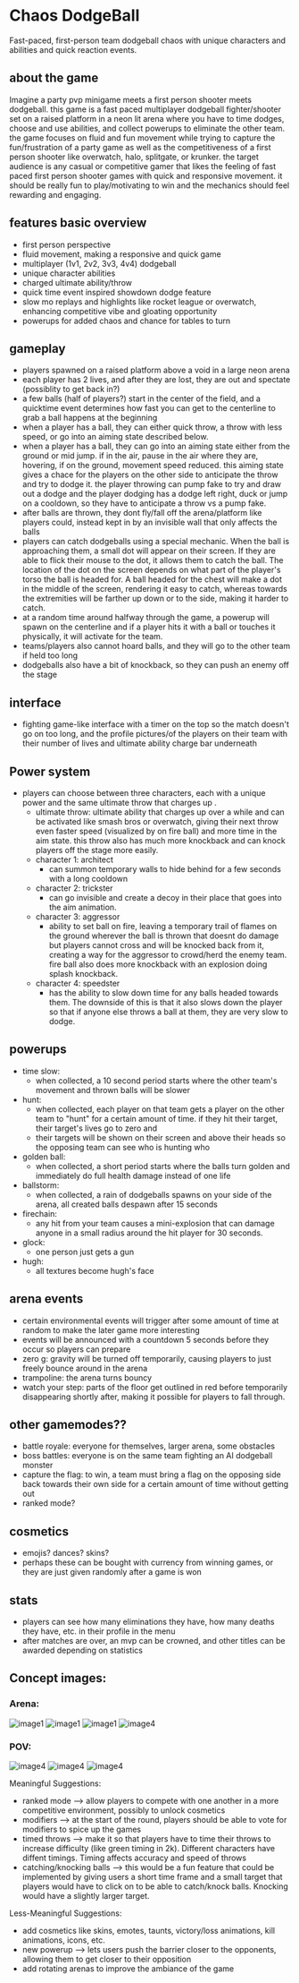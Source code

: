 # Chaos DodgeBall

Fast-paced, first-person team dodgeball chaos with unique characters and abilities and quick reaction events.

## about the game

Imagine a party pvp minigame meets a first person shooter meets dodgeball. this game is a fast paced multiplayer dodgeball fighter/shooter set on a raised platform in a neon lit arena where you have to time dodges, choose and use abilities, and collect powerups to eliminate the other team. the game focuses on fluid and fun movement while trying to capture the fun/frustration of a party game as well as the competitiveness of a first person shooter like overwatch, halo, splitgate, or krunker. the target audience is any casual or competitive gamer that likes the feeling of fast paced first person shooter games with quick and responsive movement. it should be really fun to play/motivating to win and the mechanics should feel rewarding and engaging.

## features basic overview

- first person perspective
- fluid movement, making a responsive and quick game
- multiplayer (1v1, 2v2, 3v3, 4v4) dodgeball
- unique character abilities
- charged ultimate ability/throw
- quick time event inspired showdown dodge feature
- slow mo replays and highlights like rocket league or overwatch, enhancing competitive vibe and gloating opportunity
- powerups for added chaos and chance for tables to turn

## gameplay

- players spawned on a raised platform above a void in a large neon arena
- each player has 2 lives, and after they are lost, they are out and spectate (possiblity to get back in?)
- a few balls (half of players?) start in the center of the field, and a quicktime event determines how fast you can get to the centerline to grab a ball happens at the beginning
- when a player has a ball, they can either quick throw, a throw with less speed, or go into an aiming state described below.
- when a player has a ball, they can go into an aiming state either from the ground or mid jump. if in the air, pause in the air where they are, hovering, if on the ground, movement speed reduced. this aiming state gives a chace for the players on the other side to anticipate the throw and try to dodge it. the player throwing can pump fake to try and draw out a dodge and the player dodging has a dodge left right, duck or jump on a cooldown, so they have to anticipate a throw vs a pump fake.
- after balls are thrown, they dont fly/fall off the arena/platform like players could, instead kept in by an invisible wall that only affects the balls
- players can catch dodgeballs using a special mechanic. When the ball is approaching them, a small dot will appear on their screen. If they are able to flick their mouse to the dot, it allows them to catch the ball. The location of the dot on the screen depends on what part of the player's torso the ball is headed for. A ball headed for the chest will make a dot in the middle of the screen, rendering it easy to catch, whereas towards the extremities will be farther up down or to the side, making it harder to catch.
- at a random time around halfway through the game, a powerup will spawn on the centerline and if a player hits it with a ball or touches it physically, it will activate for the team.
- teams/players also cannot hoard balls, and they will go to the other team if held too long
- dodgeballs also have a bit of knockback, so they can push an enemy off the stage

## interface

- fighting game-like interface with a timer on the top so the match doesn't go on too long, and the profile pictures/of the players on their team with their number of lives and ultimate ability charge bar underneath

## Power system

- players can choose between three characters, each with a unique power and the same ultimate throw that charges up .
    - ultimate throw: ultimate ability that charges up over a while and can be activated like smash bros or overwatch, giving their next throw even faster speed (visualized by on fire ball) and more time in the aim state. this throw also has much more knockback and can knock players off the stage more easily.
    - character 1: architect
        - can summon temporary walls to hide behind for a few seconds with a long cooldown
    - character 2: trickster
        - can go invisible and create a decoy in their place that goes into the aim animation.
    - character 3: aggressor
        - ability to set ball on fire, leaving a temporary trail of flames on the ground wherever the ball is thrown that doesnt do damage but players cannot cross and will be knocked back from it, creating a way for the aggressor to crowd/herd the enemy team. fire ball also does more knockback with an explosion doing splash knockback.
    - character 4: speedster
        - has the ability to slow down time for any balls headed towards them. The downside of this is that it also slows down the player so that if anyone else throws a ball at them, they are very slow to dodge.

## powerups

- time slow:
  - when collected, a 10 second period starts where the other team's movement and thrown balls will be slower
- hunt:
  - when collected, each player on that team gets a player on the other team to "hunt" for a certain amount of time. if they hit their target, their target's lives go to zero and
  - their targets will be shown on their screen and above their heads so the opposing team can see who is hunting who
- golden ball:
  - when collected, a short period starts where the balls turn golden and immediately do full health damage instead of one life
- ballstorm:
  - when collected, a rain of dodgeballs spawns on your side of the arena, all created balls despawn after 15 seconds
- firechain:
    - any hit from your team causes a mini-explosion that can damage anyone in a small radius around the hit player for 30 seconds.
- glock:
    - one person just gets a gun
- hugh:
    - all textures become hugh's face

## arena events

- certain environmental events will trigger after some amount of time at random to make the later game more interesting
- events will be announced with a countdown 5 seconds before they occur so players can prepare
- zero g: gravity will be turned off temporarily, causing players to just freely bounce around in the arena
- trampoline: the arena turns bouncy
- watch your step: parts of the floor get outlined in red before temporarily disappearing shortly after, making it possible for players to fall through.

## other gamemodes??

- battle royale: everyone for themselves, larger arena, some obstacles
- boss battles: everyone is on the same team fighting an AI dodgeball monster
- capture the flag: to win, a team must bring a flag on the opposing side back towards their own side for a certain amount of time without getting out
- ranked mode?

## cosmetics

- emojis? dances? skins?
- perhaps these can be bought with currency from winning games, or they are just given randomly after a game is won

## stats

- players can see how many eliminations they have, how many deaths they have, etc. in their profile in the menu
- after matches are over, an mvp can be crowned, and other titles can be awarded depending on statistics

## Concept images:

### Arena:

![image1](Image1.png)
![image1](Image2.png)
![image1](Image3.png)
![image4](Image4.jpeg)

### POV:

![image4](Image5.jpeg)
![image4](Image6.png)
![image4](Image7.png)

Meaningful Suggestions:
 - ranked mode --> allow players to compete with one another in a more competitive environment, possibly to unlock cosmetics
 - modifiers --> at the start of the round, players should be able to vote for modifiers to spice up the games
 - timed throws --> make it so that players have to time their throws to increase difficulty (like green timing in 2k). Different characters have diffent timings. Timing affects accuracy and speed of throws
 - catching/knocking balls --> this would be a fun feature that could be implemented by giving users a short time frame and a small target that players would have to click on to be able to catch/knock balls. Knocking would have a slightly larger target.

 Less-Meaningful Suggestions:
 - add cosmetics like skins, emotes, taunts, victory/loss animations, kill animations, icons, etc.
 - new powerup --> lets users push the barrier closer to the opponents, allowing them to get closer to their opposition
 - add rotating arenas to improve the ambiance of the game

